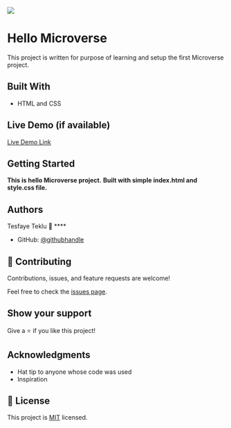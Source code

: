 
![](https://img.shields.io/badge/Microverse-blueviolet)

# Hello Microverse

 This project is written for purpose of learning and setup the first Microverse project.
## Built With

- HTML and CSS

## Live Demo (if available)

[Live Demo Link](https://livedemo.com)


## Getting Started

**This is hello Microverse project.**
**Built with simple index.html and style.css file.**


## Authors
Tesfaye Teklu
👤 ****

- GitHub: [@githubhandle](https://github.com/eyoab01)



## 🤝 Contributing

Contributions, issues, and feature requests are welcome!

Feel free to check the [issues page](../../issues/).

## Show your support

Give a ⭐ if you like this project!

## Acknowledgments

- Hat tip to anyone whose code was used
- Inspiration


## 📝 License

This project is [MIT](./MIT.md) licensed.
